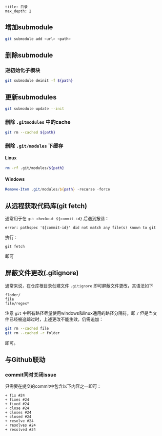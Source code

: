 
```toc
title: 目录
max_depth: 2
```

## 增加submodule

```bash
git submodule add <url> <path>
```

## 删除submodule

### 逆初始化子模块
```bash
git submodule deinit -f ${path}
```

## 更新submodules

```bash
git submodule update --init
```


### 删除 `.gitmodules` 中的cache
```bash
git rm --cached ${path}
```

### 删除 `.git/modules` 下缓存

#### Linux
```bash
rm -rf .git/modules/${path}
```

#### Windows
```powershell
Remove-Item .git/modules/${path} -recurse -force
```

## 从远程获取代码库(git fetch)

通常用于在 `git checkout ${commit-id}` 后遇到报错：
```shell
error: pathspec '${commit-id}' did not match any file(s) known to git
```

执行：
```shell
git fetch
```

即可

## 屏蔽文件更改(.gitignore)

通常来说，在仓库根目录创建文件 `.gitignore` 即可屏蔽文件更改，其语法如下
```gitignore
floder/
file
file/regex*
```
注意 `git` 中所有路径尽量使用windows和linux通用的路径分隔符，即 `/`
但是当文件已经被追踪过时，上述更改不能生效，仍需追加：
```bash
git rm --cached file
git rm --cached -r folder
```
即可。

## 与Github联动

### commit同时关闭issue

只需要在提交的commit中包含以下内容之一即可：
```git
+ fix #24
+ fixes #24
+ fixed #24
+ close #24
+ closes #24
+ closed #24
+ resolve #24
+ resolves #24
+ resolved #24
```
